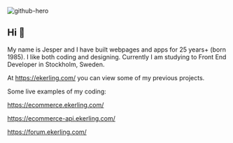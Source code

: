 ![github-hero](https://github.com/user-attachments/assets/4a3773c7-c874-4f25-a971-371fc58763e9)

## Hi 👋
My name is Jesper and I have built webpages and apps for 25 years+ (born 1985).
I like both coding and designing. Currently I am studying to Front End Developer in Stockholm, Sweden.

At https://ekerling.com/ you can view some of my previous projects.

Some live examples of my coding:

https://ecommerce.ekerling.com/

https://ecommerce-api.ekerling.com/

https://forum.ekerling.com/



<!--
**jesperekerling/jesperekerling** is a ✨ _special_ ✨ repository because its `README.md` (this file) appears on your GitHub profile.

Here are some ideas to get you started:

- 🔭 I’m currently working on ...
- 🌱 I’m currently learning ...
- 👯 I’m looking to collaborate on ...
- 🤔 I’m looking for help with ...
- 💬 Ask me about ...
- 📫 How to reach me: ...
- 😄 Pronouns: ...
- ⚡ Fun fact: ...
-->
